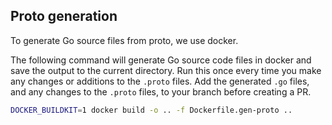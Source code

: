 ## Proto generation

To generate Go source files from proto, we use docker.

The following command will generate Go source code files in docker and save the output to the current directory.
Run this once every time you make any changes or additions to the `.proto` files.
Add the generated `.go` files, and any changes to the `.proto` files, to your branch before creating a PR.

```bash
DOCKER_BUILDKIT=1 docker build -o .. -f Dockerfile.gen-proto ..
```
